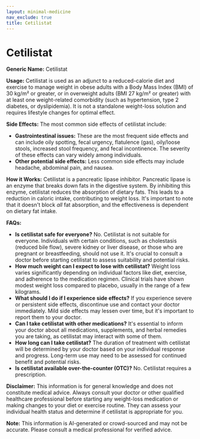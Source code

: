 ```yaml
---
layout: minimal-medicine
nav_exclude: true
title: Cetilistat
---
```


# Cetilistat

**Generic Name:** Cetilistat

**Usage:** Cetilistat is used as an adjunct to a reduced-calorie diet and exercise to manage weight in obese adults with a Body Mass Index (BMI) of 30 kg/m² or greater, or in overweight adults (BMI 27 kg/m² or greater) with at least one weight-related comorbidity (such as hypertension, type 2 diabetes, or dyslipidemia).  It is not a standalone weight-loss solution and requires lifestyle changes for optimal effect.

**Side Effects:**  The most common side effects of cetilistat include:

* **Gastrointestinal issues:** These are the most frequent side effects and can include oily spotting, fecal urgency, flatulence (gas), oily/loose stools, increased stool frequency, and fecal incontinence.  The severity of these effects can vary widely among individuals.
* **Other potential side effects:**  Less common side effects may include headache, abdominal pain, and nausea.

**How it Works:** Cetilistat is a pancreatic lipase inhibitor.  Pancreatic lipase is an enzyme that breaks down fats in the digestive system. By inhibiting this enzyme, cetilistat reduces the absorption of dietary fats.  This leads to a reduction in caloric intake, contributing to weight loss.  It's important to note that it doesn't block *all* fat absorption, and the effectiveness is dependent on dietary fat intake.

**FAQs:**

* **Is cetilistat safe for everyone?** No.  Cetilistat is not suitable for everyone.  Individuals with certain conditions, such as cholestasis (reduced bile flow), severe kidney or liver disease, or those who are pregnant or breastfeeding, should not use it.  It's crucial to consult a doctor before starting cetilistat to assess suitability and potential risks.
* **How much weight can I expect to lose with cetilistat?** Weight loss varies significantly depending on individual factors like diet, exercise, and adherence to the medication regimen.  Clinical trials have shown modest weight loss compared to placebo, usually in the range of a few kilograms.
* **What should I do if I experience side effects?**  If you experience severe or persistent side effects, discontinue use and contact your doctor immediately.  Mild side effects may lessen over time, but it's important to report them to your doctor.
* **Can I take cetilistat with other medications?**  It's essential to inform your doctor about all medications, supplements, and herbal remedies you are taking, as cetilistat may interact with some of them.
* **How long can I take cetilistat?**  The duration of treatment with cetilistat will be determined by your doctor based on your individual response and progress.  Long-term use may need to be assessed for continued benefit and potential risks.
* **Is cetilistat available over-the-counter (OTC)?**  No. Cetilistat requires a prescription.


**Disclaimer:** This information is for general knowledge and does not constitute medical advice.  Always consult your doctor or other qualified healthcare professional before starting any weight-loss medication or making changes to your diet or exercise routine.  They can assess your individual health status and determine if cetilistat is appropriate for you.


**Note:** This information is AI-generated or crowd-sourced and may not be accurate. Please consult a medical professional for verified advice.